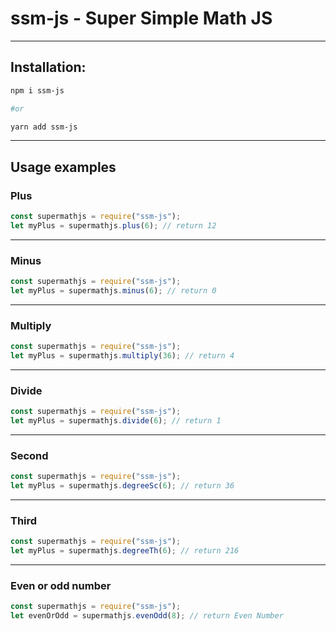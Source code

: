 # ssm-js - Super Simple Math JS

---

## Installation:

```bash
npm i ssm-js

#or

yarn add ssm-js
```

---

## Usage examples

### Plus

```javascript
const supermathjs = require("ssm-js");
let myPlus = supermathjs.plus(6); // return 12
```

---

### Minus

```javascript
const supermathjs = require("ssm-js");
let myPlus = supermathjs.minus(6); // return 0
```

---

### Multiply

```javascript
const supermathjs = require("ssm-js");
let myPlus = supermathjs.multiply(36); // return 4
```

---

### Divide

```javascript
const supermathjs = require("ssm-js");
let myPlus = supermathjs.divide(6); // return 1
```

---

### Second

```javascript
const supermathjs = require("ssm-js");
let myPlus = supermathjs.degreeSc(6); // return 36
```

---

### Third

```javascript
const supermathjs = require("ssm-js");
let myPlus = supermathjs.degreeTh(6); // return 216
```

---

### Even or odd number

```javascript
const supermathjs = require("ssm-js");
let evenOrOdd = supermathjs.evenOdd(8); // return Even Number
```
